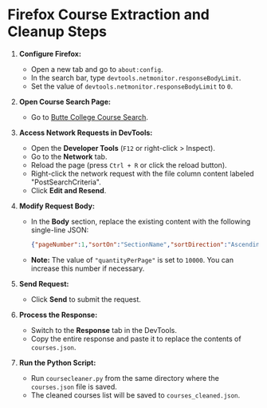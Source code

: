 # Firefox Course Extraction and Cleanup Steps

1. **Configure Firefox:**

   * Open a new tab and go to `about:config`.
   * In the search bar, type `devtools.netmonitor.responseBodyLimit`.
   * Set the value of `devtools.netmonitor.responseBodyLimit` to `0`.

2. **Open Course Search Page:**

   * Go to [Butte College Course Search](https://selfservice.butte.edu/Student/Student/Courses/Search).

3. **Access Network Requests in DevTools:**

   * Open the **Developer Tools** (`F12` or right-click > Inspect).
   * Go to the **Network** tab.
   * Reload the page (press `Ctrl + R` or click the reload button).
   * Right-click the network request with the file column content labeled "PostSearchCriteria".
   * Click **Edit and Resend**.

4. **Modify Request Body:**

   * In the **Body** section, replace the existing content with the following single-line JSON:

     ```json
     {"pageNumber":1,"sortOn":"SectionName","sortDirection":"Ascending","quantityPerPage":10000,"searchResultsView":"CatalogListing"}
     ```

   * **Note:** The value of `"quantityPerPage"` is set to `10000`. You can increase this number if necessary.

5. **Send Request:**

   * Click **Send** to submit the request.

6. **Process the Response:**

   * Switch to the **Response** tab in the DevTools.
   * Copy the entire response and paste it to replace the contents of `courses.json`.

7. **Run the Python Script:**

   * Run `coursecleaner.py` from the same directory where the `courses.json` file is saved.
   * The cleaned courses list will be saved to `courses_cleaned.json`.

